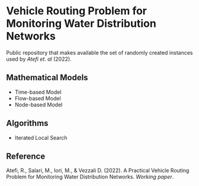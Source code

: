 # Vehicle Routing Problem for Monitoring Water Distribution Networks
Public repository that makes available the set of randomly created instances used by _Atefi et. al_ (2022).

## Mathematical Models
- Time-based Model
- Flow-based Model
- Node-based Model

## Algorithms
- Iterated Local Search

## Reference
Atefi, R., Salari, M., Iori, M., & Vezzali D. (2022). A Practical Vehicle Routing Problem for Monitoring Water Distribution Networks. _Working paper_.
